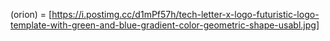 (orion) = [https://i.postimg.cc/d1mPf57h/tech-letter-x-logo-futuristic-logo-template-with-green-and-blue-gradient-color-geometric-shape-usabl.jpg]